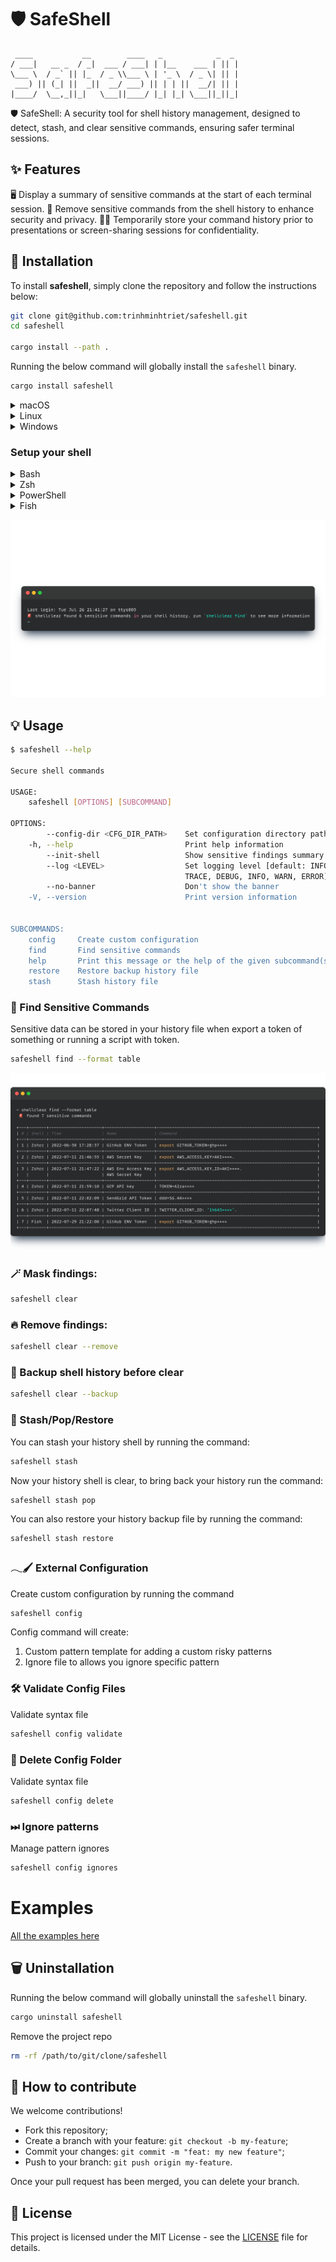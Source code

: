 # 🛡️ SafeShell

```text
 ____           __        ____   _            _  _
/ ___|   __ _  / _|  ___ / ___| | |__    ___ | || |
\___ \  / _` || |_  / _ \\___ \ | '_ \  / _ \| || |
 ___) || (_| ||  _||  __/ ___) || | | ||  __/| || |
|____/  \__,_||_|   \___||____/ |_| |_| \___||_||_|
```

🛡️ SafeShell: A security tool for shell history management, designed to detect, stash, and clear sensitive commands, ensuring safer terminal sessions.

## ✨ Features

🖥️ Display a summary of sensitive commands at the start of each terminal session.
👀 Remove sensitive commands from the shell history to enhance security and privacy.
👨‍💻 Temporarily store your command history prior to presentations or screen-sharing sessions for confidentiality.

## 🚀 Installation

To install **safeshell**, simply clone the repository and follow the instructions below:

```bash
git clone git@github.com:trinhminhtriet/safeshell.git
cd safeshell

cargo install --path .
```

Running the below command will globally install the `safeshell` binary.

```bash
cargo install safeshell
```

<details>
<summary>macOS</summary>

```sh
curl -sS https://raw.githubusercontent.com/trinhminhtriet/safeshell/master/install/install.sh | bash
```

</details>

<details>
<summary>Linux</summary>

```sh
curl -sS https://raw.githubusercontent.com/trinhminhtriet/safeshell/master/install/install.sh | bash
```

</details>

<details>
<summary>Windows</summary>

```sh
iwr https://raw.githubusercontent.com/trinhminhtriet/safeshell/master/install/install.ps1 -useb | iex
```

</details>

### Setup your shell

<details>
<summary>Bash</summary>
Add the following to the end of ~/.bashrc:

```sh
eval $(safeshell --init-shell)
```

</details>

<details>
<summary>Zsh</summary>
Add the following to the end of ~/.zshrc:

```sh
eval $(safeshell --init-shell)
```

</details>

<details>
<summary>PowerShell</summary>
Add the following to the end of your PowerShell configuration (find it by running $PROFILE):

```powershell
Invoke-Expression (&safeshell --init-shell)
```

</details>

<details>
<summary>Fish</summary>
Add the following to the end of ~/.config/fish/config.fish:

```sh
safeshell --init-shell | source
```

</details>

![motd](./media/motd.png)

## 💡 Usage

```sh
$ safeshell --help

Secure shell commands

USAGE:
    safeshell [OPTIONS] [SUBCOMMAND]

OPTIONS:
        --config-dir <CFG_DIR_PATH>    Set configuration directory path
    -h, --help                         Print help information
        --init-shell                   Show sensitive findings summary for MOTD
        --log <LEVEL>                  Set logging level [default: INFO] [possible values: OFF,
                                       TRACE, DEBUG, INFO, WARN, ERROR]
        --no-banner                    Don't show the banner
    -V, --version                      Print version information


SUBCOMMANDS:
    config     Create custom configuration
    find       Find sensitive commands
    help       Print this message or the help of the given subcommand(s)
    restore    Restore backup history file
    stash      Stash history file
```

### 👀 Find Sensitive Commands

Sensitive data can be stored in your history file when export a token of something or running a script with token.

```sh
safeshell find --format table
```

![find](./media/find.png)

### 🪄 Mask findings:

```sh
safeshell clear
```

### 🔥 Remove findings:

```sh
safeshell clear --remove
```

### 💼 Backup shell history before clear

```sh
safeshell clear --backup
```

### 🙈 Stash/Pop/Restore

You can stash your history shell by running the command:

```sh
safeshell stash
```

Now your history shell is clear, to bring back your history run the command:

```sh
safeshell stash pop
```

You can also restore your history backup file by running the command:

```sh
safeshell stash restore
```

### 𓂃🖌 External Configuration

Create custom configuration by running the command

```sh
safeshell config
```

Config command will create:

1. Custom pattern template for adding a custom risky patterns
2. Ignore file to allows you ignore specific pattern

### 🛠️ Validate Config Files

Validate syntax file

```sh
safeshell config validate
```

### 🚮 Delete Config Folder

Validate syntax file

```sh
safeshell config delete
```

### ⏭ Ignore patterns

Manage pattern ignores

```sh
safeshell config ignores
```

# Examples

[All the examples here](./example/README.md)

## 🗑️ Uninstallation

Running the below command will globally uninstall the `safeshell` binary.

```bash
cargo uninstall safeshell
```

Remove the project repo

```bash
rm -rf /path/to/git/clone/safeshell
```

## 🤝 How to contribute

We welcome contributions!

- Fork this repository;
- Create a branch with your feature: `git checkout -b my-feature`;
- Commit your changes: `git commit -m "feat: my new feature"`;
- Push to your branch: `git push origin my-feature`.

Once your pull request has been merged, you can delete your branch.

## 📝 License

This project is licensed under the MIT License - see the [LICENSE](LICENSE) file for details.
